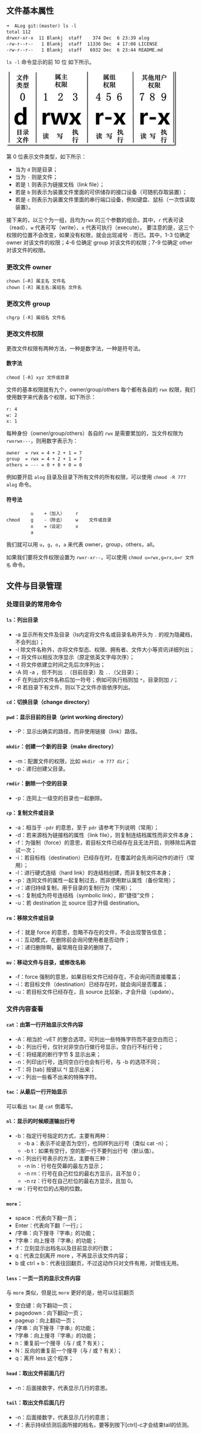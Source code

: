 ## 文件基本属性

```
➜  ALog git:(master) ls -l
total 112
drwxr-xr-x  11 Blankj  staff    374 Dec  6 23:39 alog
-rw-r--r--   1 Blankj  staff  11336 Dec  4 17:08 LICENSE
-rw-r--r--   1 Blankj  staff   6932 Dec  6 23:44 README.md
```

`ls -l` 命令显示的前 10 位 如下所示。

![](https://raw.githubusercontent.com/Blankj/glory/master/linux/art/ls_l_10.png)

第 0 位表示文件类型，如下所示：

* 当为 `d` 则是目录；
* 当为 `-` 则是文件；
* 若是 `l` 则表示为链接文档（link file）；
* 若是 `b` 则表示为装置文件里面的可供储存的接口设备（可随机存取装置）；
* 若是 `c` 则表示为装置文件里面的串行端口设备，例如键盘、鼠标（一次性读取装置）。

接下来的，以三个为一组，且均为`rwx` 的三个参数的组合。其中，`r` 代表可读（read）、`w` 代表可写（write）、`x` 代表可执行（execute）。 要注意的是，这三个权限的位置不会改变，如果没有权限，就会出现减号 `-` 而已。其中，1-3 位确定 owner 对该文件的权限；4-6 位确定 group 对该文件的权限；7-9 位确定 other 对该文件的权限。

### 更改文件 owner

```
chown [–R] 属主名 文件名
chown [-R] 属主名:属组名 文件名
```


### 更改文件 group

```
chgrp [-R] 属组名 文件名
```


### 更改文件权限

更改文件权限有两种方法，一种是数字法，一种是符号法。

#### 数字法

```
chmod [-R] xyz 文件或目录
```

文件的基本权限就有九个，owner/group/others 每个都有各自的 `rwx` 权限，我们使用数字来代表各个权限，如下所示：

```
r: 4
w: 2
x: 1
```

每种身份（owner/group/others）各自的 `rwx` 是需要累加的，当文件权限为 `rwxrwx---`，则用数字表示为：

```
owner  = rwx = 4 + 2 + 1 = 7
group  = rwx = 4 + 2 + 1 = 7
others = --- = 0 + 0 + 0 = 0
```

例如要开启 `alog` 目录及目录下所有文件的所有权限，可以使用 `chmod -R 777 alog` 命令。


#### 符号法

```
         u    +（加入）    r
chmod    g    -（除去）    w    文件或目录
         o    =（设定）    x
         a
```

我们就可以用 `u`，`g`，`o`，`a` 来代表 owner，group，others，all。

如果我们要将文件权限设置为 `rwxr-xr--`，可以使用 `chmod u=rwx,g=rx,o=r 文件名` 命令。


## 文件与目录管理

### 处理目录的常用命令

#### `ls`：列出目录

* -a 显示所有文件及目录（ls内定将文件名或目录名称开头为 `.` 的视为隐藏档，不会列出）；
* -l 除文件名称外，亦将文件型态、权限、拥有者、文件大小等资讯详细列出；
* -r 将文件以相反次序显示（原定依英文字母次序）；
* -t 将文件依建立时间之先后次序列出；
* -A 同 -a ，但不列出 `.`（目前目录）及 `..`（父目录）；
* -F 在列出的文件名称后加一符号；例如可执行档则加 `*`，目录则加 `/`；
* -R 若目录下有文件，则以下之文件亦皆依序列出。


#### `cd`：切换目录（change directory）


#### `pwd`：显示目前的目录（print working directory）

* -P：显示出确实的路径，而非使用链接（link）路径。


#### `mkdir`：创建一个新的目录（make directory）

* -m：配置文件的权限，比如 `mkdir -m 777 dir`；
* -p：递归创建父目录。


#### `rmdir`：删除一个空的目录

* -p：连同上一级空的目录也一起删除。


#### `cp`：复制文件或目录

* -a：相当于 `-pdr` 的意思，至于 `pdr` 请参考下列说明（常用）；
* -d：若来源档为链接档的属性（link file），则复制连结档属性而非文件本身；
* -f：为强制（force）的意思，若目标文件已经存在且无法开启，则移除后再尝试一次；
* -i：若目标档（destination）已经存在时，在覆盖时会先询问动作的进行（常用）；
* -l：进行硬式连结（hard link）的连结档创建，而非复制文件本身；
* -p：连同文件的属性一起复制过去，而非使用默认属性（备份常用）；
* -r：递归持续复制，用于目录的复制行为（常用）；
* -s：复制成为符号连结档（symbolic link），即“捷径”文件；
* -u：若 destination 比 source 旧才升级 destination。


#### `rm`：移除文件或目录

* -f：就是 force 的意思，忽略不存在的文件，不会出现警告信息；
* -i：互动模式，在删除前会询问使用者是否动作；
* -r：递归删除啊，最常用在目录的删除了。


#### `mv`：移动文件与目录，或修改名称

* -f：force 强制的意思，如果目标文件已经存在，不会询问而直接覆盖；
* -i：若目标文件（destination）已经存在时，就会询问是否覆盖；
* -u：若目标文件已经存在，且 source 比较新，才会升级（update）。


### 文件内容查看

#### `cat`：由第一行开始显示文件内容

* -A：相当於 -vET 的整合选项，可列出一些特殊字符而不是空白而已；
* -b：列出行号，仅针对非空白行做行号显示，空白行不标行号；
* -E：将结尾的断行字节 $ 显示出来；
* -n：列印出行号，连同空白行也会有行号，与 -b 的选项不同；
* -T：将 [tab] 按键以 ^I 显示出来；
* -v：列出一些看不出来的特殊字符。


#### `tac`：从最后一行开始显示

可以看出 `tac` 是 `cat` 倒着写。

#### `nl`：显示的时候顺道输出行号

* -b：指定行号指定的方式，主要有两种：
  * -b a：表示不论是否为空行，也同样列出行号（类似 cat -n）；
  * -b t：如果有空行，空的那一行不要列出行号（默认值）。
* -n：列出行号表示的方法，主要有三种：
  * -n ln：行号在荧幕的最左方显示；
  * -n rn：行号在自己栏位的最右方显示，且不加 0；
  * -n rz：行号在自己栏位的最右方显示，且加 0。
* -w：行号栏位的占用的位数。


#### `more`：

* space：代表向下翻一页；
* Enter：代表向下翻『一行』；
* /字串：向下搜寻『字串』的功能；
* ?字串：向上搜寻『字串』的功能；
* :f：立刻显示出档名以及目前显示的行数；
* q：代表立刻离开 more ，不再显示该文件内容；
* b 或 ctrl + b：代表往回翻页，不过这动作只对文件有用，对管线无用。


#### `less`：一页一页的显示文件内容

与 `more` 类似，但是比 `more` 更好的是，他可以往前翻页

* 空白键：向下翻动一页；
* pagedown：向下翻动一页；
* pageup：向上翻动一页；
* /字串：向下搜寻『字串』的功能；
* ?字串：向上搜寻『字串』的功能；
* n：重复前一个搜寻（与 / 或 ? 有关）；
* N：反向的重复前一个搜寻（与 / 或 ? 有关）；
* q：离开 less 这个程序；


#### `head`：取出文件前面几行

* -n：后面接数字，代表显示几行的意思。


#### `tail`：取出文件后面几行

* -n：后面接数字，代表显示几行的意思；
* -f：表示持续侦测后面所接的档名，要等到按下[ctrl]-c才会结束tail的侦测。
